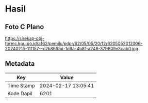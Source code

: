 # Hasil

## Foto C Plano

https://sirekap-obj-formc.kpu.go.id/a162/pemilu/pdpr/62/05/05/20/12/6205052012006-20240215-111157--c2b8655d-1d6a-4b8f-a248-379809e3cab0.jpg


## Metadata

| Key        | Value               |
| ---------- | ------------------- |
| Time Stamp | 2024-02-17 13:05:41 |
| Kode Dapil | 6201                |



